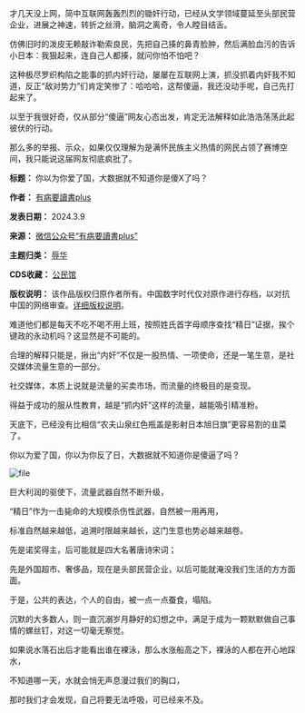 才几天没上网，简中互联网轰轰烈烈的锄奸行动，已经从文学领域蔓延至头部民营企业，进展之神速，转折之丝滑，脑洞之离奇，令人瞠目结舌。


仿佛旧时的泼皮无赖敲诈勒索良民，先把自己揍的鼻青脸肿，然后满脸血污的告诉小日本：我狠起来，连自己人都揍，就问你怕不怕吧？


这种极尽罗织构陷之能事的抓内奸行动，屡屡在互联网上演，抓没抓着内奸我不知道，反正“敌对势力”们肯定笑惨了：哈哈哈，这帮傻逼，我还没动手呢，自己先打起来了。


以至于我很好奇，仅从部分“傻逼”网友心态出发，肯定无法解释如此浩浩荡荡此起彼伏的行动。


那么多的举报、示众，如果仅仅理解为是满怀民族主义热情的网民占领了赛博空间，我只能说这届网友彻底疯批了。




**标题：** 你以为你爱了国，大数据就不知道你是傻X了吗？  

**作者：** [有病要讀書plus](https://chinadigitaltimes.net/space/有病要讀書plus)  

**发表日期：** 2024.3.9  

**来源：** [微信公众号“有病要讀書plus”](https://web.archive.org/web/https://mp.weixin.qq.com/s/HyLgvtehMxiUlxBS6vUwYQ)  

**主题归类：** [辱华](https://chinadigitaltimes.net/space/辱华)  

**CDS收藏：** [公民馆](https://chinadigitaltimes.net/space/%E5%85%AC%E6%B0%91%E9%A6%86)  

**版权说明：** 该作品版权归原作者所有。中国数字时代仅对原作进行存档，以对抗中国的网络审查。[详细版权说明](https://chinadigitaltimes.net/chinese/copyright)。


难道他们都是每天不吃不喝不用上班，按照姓氏首字母顺序查找“精日”证据，挨个键政的永动机吗？这显然是不可能的。


合理的解释只能是，揪出“内奸”不仅是一股热情、一项使命，还是一笔生意，是社交媒体流量生意的一部分。


社交媒体，本质上说就是流量的买卖市场，而流量的终极目的是变现。


得益于成功的服从性教育，越是“抓内奸”这样的流量，越能吸引精准粉。


天底下，已经没有比相信“农夫山泉红色瓶盖是影射日本旭日旗”更容易割的韭菜了。


你以为爱了国，你以为你反了日，大数据就不知道你是傻逼了吗？


![file](https://chinadigitaltimes.net/chinese/files/2024/03/image-1709981307923.png)


巨大利润的驱使下，流量武器自然不断升级，


“精日”作为一击毙命的大规模杀伤性武器，自然被一用再用，


标准自然越来越低，追溯时限越来越长，这门生意也势必越来越卷。


先是诺奖得主，后可能就是四大名著唐诗宋词；


先是外国超市、奢侈品，现在是头部民营企业，以后可能就淹没我们生活的方方面面。


于是，公共的表达，个人的自由，被一点一点蚕食，塌陷。


沉默的大多数人，则一直沉溺岁月静好的幻想之中，满足于成为一颗默默做自己事情的螺丝钉，对这一切毫无察觉。


如果说水落石出后才能看出谁在裸泳，那么水涨船高之下，裸泳的人都在开心地踩水，


不知道哪一天，水就会悄无声息漫过我们的胸口，


那时我们才会发现，自己将要无法呼吸，可已经来不及。

